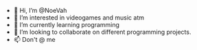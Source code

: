 - 👋 Hi, I’m @NoeVah
- 👀 I’m interested in videogames and music atm
- 🌱 I’m currently learning programming
- 💞️ I’m looking to collaborate on different programming projects.
- 📫 Don't @ me

<!---
NoeVah/NoeVah is a ✨ special ✨ repository because its `README.md` (this file) appears on your GitHub profile.
You can click the Preview link to take a look at your changes.
--->

